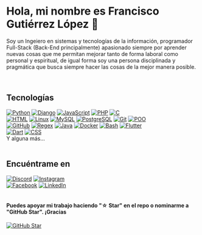 # Hola, mi nombre es Francisco Gutiérrez López 👋

Soy un Ingeiero en sistemas y tecnologías de la información, programador Full-Stack (Back-End principalmente) apasionado siempre por aprender nuevas cosas que me permitan mejorar tanto de forma laboral como personal y espiritual, de igual forma soy una persona disciplinada y pragmática que busca siempre hacer las cosas de la mejor manera posible.

</br>

## Tecnologías

[![Python](https://img.shields.io/badge/Python-yellow?style=for-the-badge&logo=python&logoColor=white&labelColor=101010)]()
[![Django](https://img.shields.io/badge/Django-092E20?style=for-the-badge&logo=django&logoColor=white&labelColor=101010)]()
[![JavaScript](https://img.shields.io/badge/JavaScript-F7DF1E?style=for-the-badge&logo=javascript&logoColor=white&labelColor=101010)]()
[![PHP](https://img.shields.io/badge/php-999999?style=for-the-badge&logo=php&logoColor=white&labelColor=101010)]()
[![C](https://img.shields.io/badge/C-FA7343?style=for-the-badge&logo=c&logoColor=white&labelColor=101010)]()
</br>
[![HTML](https://img.shields.io/badge/HTML-1575F9?style=for-the-badge&logo=html5&logoColor=white&labelColor=101010)]()
[![Linux](https://img.shields.io/badge/Linux-FCC624?style=for-the-badge&logo=linux&logoColor=white&labelColor=101010)]()
[![MySQL](https://img.shields.io/badge/MySQL-4479A1?style=for-the-badge&logo=mysql&logoColor=white&labelColor=101010)]()
[![PostgreSQL](https://img.shields.io/badge/PostgreSQL-4169E1?style=for-the-badge&logo=postgresql&logoColor=white&labelColor=101010)]()
[![Git](https://img.shields.io/badge/Git-F05032?style=for-the-badge&logo=git&logoColor=white&labelColor=101010)]()
[![POO](https://img.shields.io/badge/POO-FF0000?style=for-the-badge&logo=regex&logoColor=white&labelColor=101010)]()
</br>
[![GitHub](https://img.shields.io/badge/GitHub-181717?style=for-the-badge&logo=github&logoColor=white&labelColor=101010)]()
[![Regex](https://img.shields.io/badge/Regex-FF0000?style=for-the-badge&logo=regex&logoColor=white&labelColor=101010)]()
[![Java](https://img.shields.io/badge/Java-007396?style=for-the-badge&logo=java&logoColor=white&labelColor=101010)]()
[![Docker](https://img.shields.io/badge/Docker-2496ED?style=for-the-badge&logo=docker&logoColor=white&labelColor=101010)]()
[![Bash](https://img.shields.io/badge/Bash-4EAA25?style=for-the-badge&logo=gnu-bash&logoColor=white&labelColor=101010)]()
[![Flutter](https://img.shields.io/badge/Flutter-02569B?style=for-the-badge&logo=flutter&logoColor=white&labelColor=101010)]()
</br>
[![Dart](https://img.shields.io/badge/Dart-0175C2?style=for-the-badge&logo=dart&logoColor=white&labelColor=101010)]()
[![CSS](https://img.shields.io/badge/CSS-1575F9?style=for-the-badge&logo=css3&logoColor=white&labelColor=101010)]()
</br>
Y alguna más...
</br>
</br>

## Encuéntrame en

[![Discord](https://img.shields.io/badge/Discord-franciscogl-5865F2?style=for-the-badge&logo=discord&logoColor=white&labelColor=101010)](http://discordapp.com/users/569014692312383489)
[![Instagram](https://img.shields.io/badge/Instagram-@franc_lopez35-E4405F?style=for-the-badge&logo=instagram&logoColor=white&labelColor=101010)]()
</br>
[![Facebook](https://img.shields.io/badge/Facebook-@franciscogl-1877F2?style=for-the-badge&logo=facebook&logoColor=white&labelColor=101010)](https://www.facebook.com/francisco.gutierrezlopez.144/)
[![LinkedIn](https://img.shields.io/badge/LinkedIn-franciscogl-0077B5?style=for-the-badge&logo=linkedin&logoColor=white&labelColor=101010)](https://www.linkedin.com/in/francisco-gl)
</br>
</br>

#### Puedes apoyar mi trabajo haciendo "☆ Star" en el repo o nominarme a "GitHub Star". ¡Gracias

[![GitHub Star](https://img.shields.io/badge/GitHub-Nominar_a_star-yellow?style=for-the-badge&logo=github&logoColor=white&labelColor=101010)](https://stars.github.com/nominate/)
